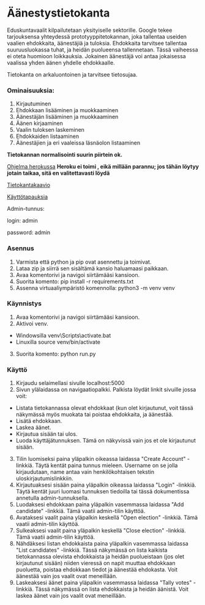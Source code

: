 # Äänestystietokanta

Eduskuntavaalit kilpailutetaan yksityiselle sektorille. Google tekee tarjouksensa yhteydessä prototyyppitetokannan, joka tallentaa useiden vaalien ehdokkaita, äänestäjiä ja tuloksia. Ehdokkaita tarvitsee tallentaa suuruusluokassa tuhat, ja heidän puolueensa tallennetaan. Tässä vaiheessa ei oteta huomioon loikkauksia. Jokainen äänestäjä voi antaa jokaisessa vaalissa yhden äänen yhdelle ehdokkaalle.

Tietokanta on arkaluontoinen ja tarvitsee tietosujaa.

### Ominaisuuksia:
1. Kirjautuminen
2. Ehdokkaan lisääminen ja muokkaaminen
3. Äänestäjän lisääminen ja muokkaaminen
4. Äänen kirjaaminen
5. Vaalin tuloksen laskeminen
6. Ehdokkaiden listaaminen
7. Äänestäjien ja eri vaaleissa läsnäolon listaaminen

**Tietokannan normalisointi suurin piirtein ok.**

[Ohjelma herokussa](https://tsoha-python-aanestys-seppo.herokuapp.com/) **Heroku ei toimi , eikä millään parannu; jos tähän
löytyy jotain taikaa, sitä en valitettavasti löydä**

[Tietokantakaavio](https://github.com/skajanti/Aanestys/blob/master/documentation/Luokkakaavio.pdf)

[Käyttötapauksia](https://github.com/skajanti/Aanestys/blob/master/documentation/user_story.txt)

Admin-tunnus:

login: admin 

password: admin

### Asennus
1. Varmista että python ja pip ovat asennettu ja toimivat.
2. Lataa zip ja siirrä sen sisältämä kansio haluamaasi paikkaan.
3. Avaa komentorivi ja navigoi siirtämääsi kansioon.
4. Suorita komento: pip install -r requirements.txt
5. Assenna virtuaaliympäristö komennolla: python3 -m venv venv
### Käynnistys
1. Avaa komentorivi ja navigoi siirtämääsi kansioon.
2. Aktivoi venv.
  * Windowsilla venv\Scripts\activate.bat
  * Linuxilla source venv/bin/activate
3. Suorita komento: python run.py
### Käyttö
1. Kirjaudu selaimellasi sivulle localhost:5000
2. Sivun ylälaidassa on navigaatiopalkki. Palkista löydät linkit sivuille jossa voit:
  * Listata tietokannassa olevat ehdokkaat (kun olet kirjautunut, voit tässä näkymässä myös muokata tai poistaa ehdokkaita, ja
  äänestää.
  * Lisätä ehdokkaan.
  * Laskea äänet.
  * Kirjautua sisään tai ulos.
  * Luoda käyttäjätunnuksen. Tämä on näkyvissä vain jos et ole kirjautunut sisään.
3. Tilin luomiseksi paina yläpalkin oikeassa laidassa "Create Account" -linkkiä. Täytä kentät paina tunnus mieleen. Username on
se jolla kirjaudutaan, name antaa vain henkilökohtaisen tekstin uloskirjautumislinkkiin.
4. Kirjautuaksesi sisään paina yläpalkin oikeassa laidassa "Login" -linkkiä. Täytä kentät juuri luomasi tunnuksen tiedoilla tai
tässä dokumentissa annetulla admin-tunnuksella.
5. Luodaksesi ehdokkaan paina yläpalkin vasemmassa laidassa "Add candidate" -linkkiä. Tämä vaatii admin-tilin käyttöä.
6. Avataksesi vaalit paina yläpalkin keskellä "Open election" -linkkiä. Tämä vaatii admin-tilin käyttöä.
7. Sulkeaksesi vaalit paina yläpalkin keskellä "Close election" -linkkiä. Tämä vaatii admin-tilin käyttöä.
8. Nähdäksesi listan ehdokkaista paina yläpalkin vasemmassa laidassa "List candidates" -linkkiä. Tässä näkymässä on lista
kaikista tietokannassa olevista ehdokkaista ja heidän puolueistaan (jos olet kirjautunut sisään) niiden vieressä on napit
muuttaa ehdokkaan puoluetta, poistaa ehdokkaan tiedot ja äänestää ehdokasta. Voit äänestää vain jos vaalit ovat meneillään.
9. Laskeaksesi äänet paina yläpalkin vasemmassa laidassa "Tally votes" -linkkiä. Tässä näkymässä on lista ehdokkaista ja heidän
äänistä. Voit laskea äänet vain jos vaalit ovat meneillään.
